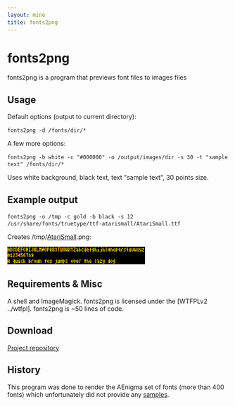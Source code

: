 ```yaml
---
layout: mine
title: fonts2png
---
```


# fonts2png

fonts2png is a program that previews font files to images files

## Usage ##

Default options (output to current directory):

```
fonts2png -d /fonts/dir/*
```

A few more options:

```
fonts2png -b white -c "#000000" -o /output/images/dir -s 30 -t "sample text" /fonts/dir/*
```

Uses white background, black text, text "sample text", 30 points size.

## Example output ##

```
fonts2png -o /tmp -c gold -b black -s 12 /usr/share/fonts/truetype/ttf-atarismall/AtariSmall.ttf
```

Creates /tmp/[AtariSmall](http://gnu.ethz.ch/linuks.mine.nu/atari/).png:

![Atari sample](AtariSmall.png)

## Requirements & Misc ##

A shell and ImageMagick. fonts2png is licensed under the [WTFPLv2 ../wtfpl]. fonts2png is ~50 lines of code.

## Download ##

[Project repository](https://github.com/hydrargyrum/attic/tree/master/fonts2png)

## History ##

This program was done to render the AEnigma set of fonts (more than 400 fonts) which unfortunately did not provide any [samples](aenigma).

